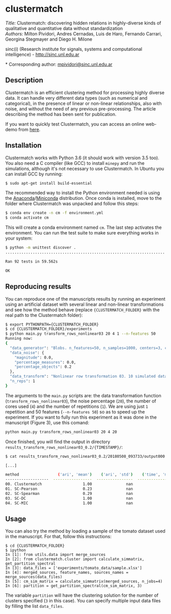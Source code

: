 # clustermatch
_Title:_ Clustermatch: discovering hidden relations in highly-diverse kinds of qualitative and quantitative data without standardization  
_Authors:_ Milton Pividori, Andres Cernadas, Luis de Haro, Fernando Carrari, Georgina Stegmayer and Diego H. Milone

sinc(i) (Research institute for signals, systems and computational intelligence) - http://sinc.unl.edu.ar

\* Corresponding author: mpividori@sinc.unl.edu.ar

## Description

Clustermatch is an efficient clustering method for processing highly diverse
data. It can handle very different data types (such as numerical and
categorical), in the presence of linear or non-linear relationships, also with
noise, and without the need of any previous pre-processing.  The article
describing the method has been sent for publication.

If you want to quickly test Clustermatch, you can access an online web-demo from
[here](http://sinc.unl.edu.ar/web-demo/clustermatch/).


## Installation

Clustermatch works with Python 3.6 (it should work with version 3.5 too). You
also need a C compiler (like GCC) to install `minepy` and run the simulations,
although it's not necessary to use Clustermatch. In Ubuntu you can install GCC
by running:

```bash
$ sudo apt-get install build-essential
```

The recommended way to install the Python environment needed is using the
[Anaconda](https://anaconda.org/)/[Miniconda](https://conda.io/miniconda.html)
distribution. Once conda is installed, move to the folder where Clustermatch
was unpacked and follow this steps:

```bash
$ conda env create -n cm -f environment.yml
$ conda activate cm
```

This will create a conda environment named `cm`. The last step activates the
environment.  You can run the test suite to make sure everything works in your
system:

```bash
$ python -m unittest discover .
......................................................................

Ran 92 tests in 59.562s

OK
```


## Reproducing results

You can reproduce one of the manuscripts results by running an experiment using
an artificial dataset with several linear and non-linear transformations and
see how the method behave (replace `{CLUSTERMATCH_FOLDER}` with the real path
to the Clustermatch folder):

```bash
$ export PYTHONPATH={CLUSTERMATCH_FOLDER}
$ cd {CLUSTERMATCH_FOLDER}/experiments
$ python main.py transform_rows_nonlinear03 20 4 1 --n-features 50
Running now:
{
  "data_generator": "Blobs. n_features=50, n_samples=1000, centers=3, cluster_std=0.10, center_box=(-1.0, 1.0)",
  "data_noise": {
    "magnitude": 0.0,
    "percentage_measures": 0.0,
    "percentage_objects": 0.2
  },
  "data_transform": "Nonlinear row transformation 03. 10 simulated data sources; Functions: x^4, log, exp2, 100, log1p, x^5, 10000, log10, 0.0001, log2",
  "n_reps": 1
}
```

The arguments to the `main.py` scripts are: the data transformation function
(`transform_rows_nonlinear03`), the noise percentage (`20`), the number of
cores used (`4`) and the number of repetitions (`1`). We are using just `1`
repetition and 50 features (`--n-features 50`) so as to speed up the
experiment.  If you want to fully run this experiment as it was done in the
manuscript (Figure 3), use this comand:

```bash
python main.py transform_rows_nonlinear03 20 4 20
```

Once finished, you will find the output in directory
`results_transform_rows_nonlinear03_0.2/{TIMESTAMP}/`:

```bash
$ cat results_transform_rows_nonlinear03_0.2/20180508_093733/output000.txt

[...]

method                 ('ari', 'mean')    ('ari', 'std')    ('time', 'mean')
-------------------  -----------------  ----------------  ------------------
00. Clustermatch                  1.00               nan               26.50
01. SC-Pearson                    0.23               nan                0.38
02. SC-Spearman                   0.29               nan                0.89
03. SC-DC                         1.00               nan               40.90
04. SC-MIC                        1.00               nan               60.62
```

## Usage

You can also try the method by loading a sample of the tomato dataset used in
the manuscript. For that, follow this instructions:

```
$ cd {CLUSTERMATCH_FOLDER}
$ ipython
In [1]: from utils.data import merge_sources
In [2]: from clustermatch.cluster import calculate_simmatrix, get_partition_spectral
In [3]: data_files = ['experiments/tomato_data/sample.xlsx']
In [4]: merged_sources, feature_names, sources_names = merge_sources(data_files)
In [5]: cm_sim_matrix = calculate_simmatrix(merged_sources, n_jobs=4)
In [6]: partition = get_partition_spectral(cm_sim_matrix, 3)
```

The variable `partition` will have the clustering solution for the number of
clusters specified (`3` in this case).  You can specify multiple input data
files by filling the list `data_files`.

